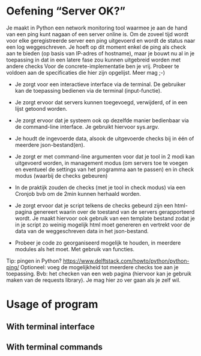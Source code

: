 # Oefening “Server OK?”
Je maakt in Python een network monitoring tool waarmee je aan de hand van een
ping kunt nagaan of een server online is. Om de zoveel tijd wordt voor elke
geregistreerde server een ping uitgevoerd en wordt de status naar een log
weggeschreven.
Je hoeft op dit moment enkel de ping als check aan te bieden (op basis van IP-adres
of hostname), maar je bouwt nu al in je toepassing in dat in een latere fase zou
kunnen uitgebreid worden met andere checks
Voor de concrete-implementatie ben je vrij. Probeer te voldoen aan de specificaties
die hier zijn opgelijst. Meer mag ;-)

- Je zorgt voor een interactieve interface via de terminal. De gebruiker kan de
toepassing bedienen via de terminal (input-functie). 
- Je zorgt ervoor dat servers
kunnen toegevoegd, verwijderd, of in een lijst getoond worden.

- Je zorgt ervoor dat je systeem ook op dezelfde manier bedienbaar via de
command-line interface. Je gebruikt hiervoor sys.argv.

- Je houdt de ingevoerde data, alsook de uitgevoerde checks bij in één of
meerdere json-bestand(en).

- Je zorgt er met command-line argumenten voor dat je tool in 2 modi kan
uitgevoerd worden, in management modus (om servers toe te voegen en
eventueel de settings van het programma aan te passen) en in check modus
(waarbij de checks gebeuren)

- In de praktijk zouden de checks (met je tool in check modus) via een Cronjob
bvb om de 2min kunnen herhaald worden.

- Je zorgt ervoor dat je script telkens de checks gebeurd zijn een html-pagina
genereert waarin over de toestand van de servers gerapporteerd wordt. Je
maakt hiervoor ook gebruik van een template bestand zodat je in je script zo
weinig mogelijk html moet genereren en vertrekt voor de data van de
weggeschreven data in het json-bestand.

- Probeer je code zo georganiseerd mogelijk te houden, in meerdere modules als
het moet. Met gebruik van functies.

Tip: pingen in Python? https://www.delftstack.com/howto/python/python-ping/
Optioneel: voeg de mogelijkheid tot meerdere checks toe aan je toepassing. Bvb: het checken van een web pagina (hiervoor kan je gebruik maken van de requests library). Je mag hier zo ver gaan als je zelf wil.


# Usage of program

## With terminal interface

## With terminal commands

